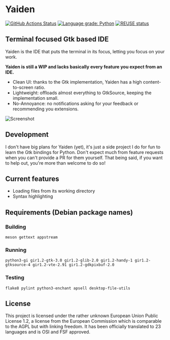 <!--
SPDX-FileCopyrightText: 2020-2021 Stephan Lachnit <stephanlachnit@protonmail.com>

SPDX-License-Identifier: CC0-1.0
-->

# Yaiden
[![GitHub Actions Status](https://github.com/stephanlachnit/yaiden/workflows/Build%20and%20test/badge.svg)](https://github.com/stephanlachnit/yaiden/actions?query=workflow%3A%22Build+and+test%22)
[![Language grade: Python](https://img.shields.io/lgtm/grade/python/g/stephanlachnit/yaiden.svg?logo=lgtm&logoWidth=18)](https://lgtm.com/projects/g/stephanlachnit/yaiden/context:python)
[![REUSE status](https://api.reuse.software/badge/github.com/stephanlachnit/yaiden)](https://api.reuse.software/info/github.com/stephanlachnit/yaiden)
## Terminal focused Gtk based IDE
Yaiden is the IDE that puts the terminal in its focus, letting you focus on your work.

**Yaiden is still a WIP and lacks basically every feature you expect from an IDE.**

- Clean UI: thanks to the Gtk implementation, Yaiden has a high content-to-screen ratio.
- Lightweight: offloads almost everything to GtkSource, keeping the implementation small.
- No-Annoyance: no notifications asking for your feedback or recommending you extensions.

![Screenshot](https://raw.githubusercontent.com/stephanlachnit/yaiden/master/docs/screenshot.png)

## Development
I don't have big plans for Yaiden (yet), it's just a side project I do for fun to learn the Gtk bindings for Python. Don't expect much from feature requests when you can't provide a PR for them yourself. That being said, if you want to help out, you're more than welcome to do so!

## Current features
- Loading files from its working directory
- Syntax highlighting

## Requirements (Debian package names)
### Building
`meson gettext appstream`
### Running
`python3-gi gir1.2-gtk-3.0 gir1.2-glib-2.0 gir1.2-handy-1 gir1.2-gtksource-4 gir1.2-vte-2.91 gir1.2-gdkpixbuf-2.0`
### Testing
`flake8 pylint python3-enchant apsell desktop-file-utils`

## License
This project is licensed under the rather unknown European Union Public License 1.2, a license from the European Commission which is comparable to the AGPL but with linking freedom. It has been officially translated to 23 languages and is OSI and FSF approved.
